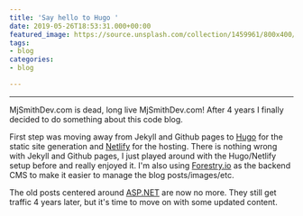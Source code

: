 ```yaml
---
title: 'Say hello to Hugo '
date: 2019-05-26T18:53:31.000+00:00
featured_image: https://source.unsplash.com/collection/1459961/800x400/daily
tags:
- blog
categories:
- blog

---
```

***

MjSmithDev.com is dead, long live MjSmithDev.com! After 4 years I finally decided to do something about this code blog.

First step was moving away from Jekyll and Github pages to [Hugo](https://gohugo.io/) for the static site generation and [Netlify](https://www.netlify.com/) for the hosting. There is nothing wrong with Jekyll and Github pages, I just played around with the Hugo/Netlify setup before and really enjoyed it. I'm also using [Forestry.io](https://forestry.io/) as the backend CMS to make it easier to manage the blog posts/images/etc.

The old posts centered around [ASP.NET](https://dotnet.microsoft.com/apps/aspnet) are now no more. They still get traffic 4 years later, but it's time to move on with some updated content.